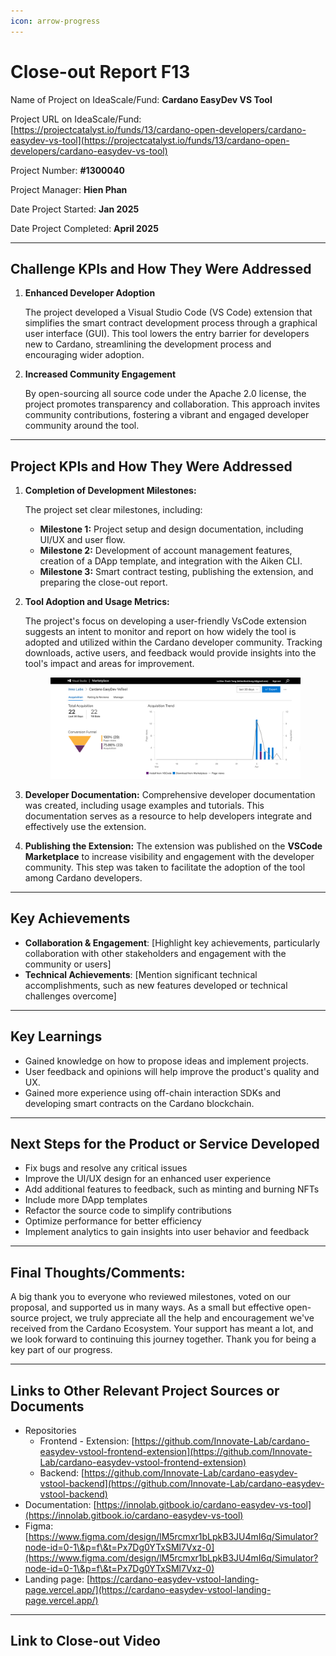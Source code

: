 ```yaml
---
icon: arrow-progress
---
```


# Close-out Report F13

Name of Project on IdeaScale/Fund: **Cardano EasyDev VS Tool**

Project URL on IdeaScale/Fund: [https://projectcatalyst.io/funds/13/cardano-open-developers/cardano-easydev-vs-tool](https://projectcatalyst.io/funds/13/cardano-open-developers/cardano-easydev-vs-tool)

Project Number: **#1300040**

Project Manager: **Hien Phan**

Date Project Started: **Jan 2025**

Date Project Completed: **April 2025**

***

## Challenge KPIs and How They Were Addressed

1.  **Enhanced Developer Adoption**

    The project developed a Visual Studio Code (VS Code) extension that simplifies the smart contract development process through a graphical user interface (GUI). This tool lowers the entry barrier for developers new to Cardano, streamlining the development process and encouraging wider adoption.
2.  **Increased Community Engagement**

    By open-sourcing all source code under the Apache 2.0 license, the project promotes transparency and collaboration. This approach invites community contributions, fostering a vibrant and engaged developer community around the tool.

***

## **Project KPIs and How They Were Addressed**

1.  **Completion of Development Milestones:**

    The project set clear milestones, including:​

    * **Milestone 1:** Project setup and design documentation, including UI/UX and user flow.
    * **Milestone 2:** Development of account management features, creation of a DApp template, and integration with the Aiken CLI.
    * **Milestone 3:** Smart contract testing, publishing the extension, and preparing the close-out report.
2.  **Tool Adoption and Usage Metrics:**

    The project's focus on developing a user-friendly VsCode extension suggests an intent to monitor and report on how widely the tool is adopted and utilized within the Cardano developer community. Tracking downloads, active users, and feedback would provide insights into the tool's impact and areas for improvement.



    <figure><img src=".gitbook/assets/vscode-marketplace-report.png" alt=""><figcaption></figcaption></figure>
3. **Developer Documentation:** Comprehensive developer documentation was created, including usage examples and tutorials. This documentation serves as a resource to help developers integrate and effectively use the extension.
4. **Publishing the Extension:** The extension was published on the **VSCode Marketplace** to increase visibility and engagement with the developer community. This step was taken to facilitate the adoption of the tool among Cardano developers.

***

## **Key Achievements**

* **Collaboration & Engagement**: \[Highlight key achievements, particularly collaboration with other stakeholders and engagement with the community or users]
* **Technical Achievements**: \[Mention significant technical accomplishments, such as new features developed or technical challenges overcome]

***

## **Key Learnings**

* Gained knowledge on how to propose ideas and implement projects.
* User feedback and opinions will help improve the product's quality and UX.
* Gained more experience using off-chain interaction SDKs and developing smart contracts on the Cardano blockchain.

***

## **Next Steps for the Product or Service Developed**

* Fix bugs and resolve any critical issues
* Improve the UI/UX design for an enhanced user experience
* Add additional features to feedback, such as minting and burning NFTs
* Include more DApp templates
* Refactor the source code to simplify contributions
* Optimize performance for better efficiency
* Implement analytics to gain insights into user behavior and feedback

***

## **Final Thoughts/Comments:**

A big thank you to everyone who reviewed milestones, voted on our proposal, and supported us in many ways. As a small but effective open-source project, we truly appreciate all the help and encouragement we've received from the Cardano Ecosystem. Your support has meant a lot, and we look forward to continuing this journey together. Thank you for being a key part of our progress.

***

## **Links to Other Relevant Project Sources or Documents**

* Repositories
  * Frontend - Extension: [https://github.com/Innovate-Lab/cardano-easydev-vstool-frontend-extension](https://github.com/Innovate-Lab/cardano-easydev-vstool-frontend-extension)
  * Backend: [https://github.com/Innovate-Lab/cardano-easydev-vstool-backend](https://github.com/Innovate-Lab/cardano-easydev-vstool-backend)
* Documentation: [https://innolab.gitbook.io/cardano-easydev-vs-tool](https://innolab.gitbook.io/cardano-easydev-vs-tool)
* Figma: [https://www.figma.com/design/lM5rcmxr1bLpkB3JU4mI6q/Simulator?node-id=0-1\&p=f\&t=Px7Dg0YTxSMl7Vxz-0](https://www.figma.com/design/lM5rcmxr1bLpkB3JU4mI6q/Simulator?node-id=0-1\&p=f\&t=Px7Dg0YTxSMl7Vxz-0)
* Landing page: [https://cardano-easydev-vstool-landing-page.vercel.app/](https://cardano-easydev-vstool-landing-page.vercel.app/)

***

## **Link to Close-out Video**

